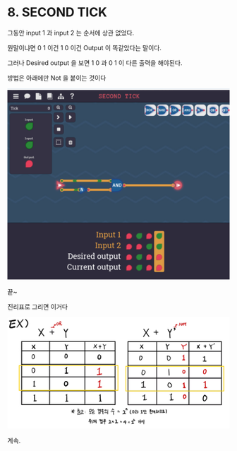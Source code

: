 # 8. SECOND TICK

그동안 input 1 과 input 2 는 순서에 상관 없었다.

뭔말이냐면 0 1 이건 1 0 이건 Output 이 똑같았다는 말이다.

그러나 Desired output 을 보면 1 0 과 0 1 이 다른 출력을 해야된다.

방법은 아래에만 Not 을 붙이는 것이다

![image.png](8%20SECOND%20TICK%201bc80ae0869c81d6a51acb25ce14af6b/image.png)

끝~

진리표로 그리면 이거다

![image.png](8%20SECOND%20TICK%201bc80ae0869c81d6a51acb25ce14af6b/image%201.png)

계속.